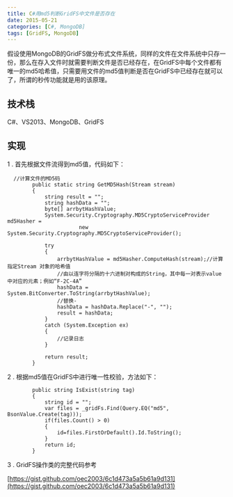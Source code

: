 ```yaml
---
title: C#用md5判断GridFS中文件是否存在
date: 2015-05-21
categories: [C#, MongoDB]
tags: [GridFS, MongoDB]
---
```


假设使用MongoDB的GridFS做分布式文件系统，同样的文件在文件系统中只存一份，那么在存入文件时就需要判断文件是否已经存在，在GridFS中每个文件都有唯一的md5哈希值，只需要用文件的md5值判断是否在GridFS中已经存在就可以了，所谓的秒传功能就是用的该原理。

## 技术栈

C#、VS2013、MongoDB、GridFS

## 实现

1 . 首先根据文件流得到md5值，代码如下：

```
  //计算文件的MD5码
        public static string GetMD5Hash(Stream stream)
        {
            string result = "";
            string hashData = "";
            byte[] arrbytHashValue;
            System.Security.Cryptography.MD5CryptoServiceProvider md5Hasher =
                       new System.Security.Cryptography.MD5CryptoServiceProvider();

            try
            {
                arrbytHashValue = md5Hasher.ComputeHash(stream);//计算指定Stream 对象的哈希值
                //由以连字符分隔的十六进制对构成的String，其中每一对表示value 中对应的元素；例如“F-2C-4A”
                hashData = System.BitConverter.ToString(arrbytHashValue);
                //替换-
                hashData = hashData.Replace("-", "");
                result = hashData;
            }
            catch (System.Exception ex)
            {
                //记录日志
            }

            return result;
        }
```

2 . 根据md5值在GridFS中进行唯一性校验，方法如下：
```
        public string IsExist(string tag)
        {
            string id = "";
            var files = _gridFs.Find(Query.EQ("md5", BsonValue.Create(tag)));
            if(files.Count() > 0)
            {
                id=files.FirstOrDefault().Id.ToString();
            }
            return id;
        }
```

3 . GridFS操作类的完整代码参考

[https://gist.github.com/oec2003/6c1d473a5a5b61a9d131](https://gist.github.com/oec2003/6c1d473a5a5b61a9d131)




